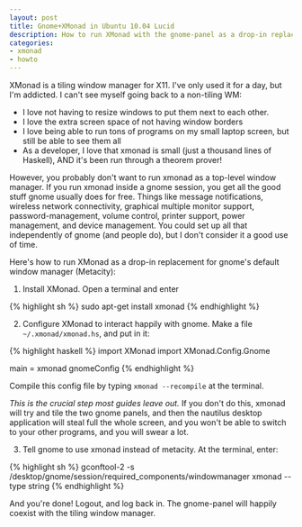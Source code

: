 ```yaml
---
layout: post
title: Gnome+XMonad in Ubuntu 10.04 Lucid
description: How to run XMonad with the gnome-panel as a drop-in replacement for Metacity on Ubuntu 10.04 Lucid
categories:
- xmonad
- howto
---
```


XMonad is a tiling window manager for X11. I've only used it for a day, but I'm
addicted. I can't see myself going back to a non-tiling WM:

- I love not having to resize windows to put them next to each other.
- I love the extra screen space of not having window borders
- I love being able to run tons of programs on my small laptop screen, but
  still be able to see them all
- As a developer, I love that xmonad is small (just a thousand lines of
  Haskell), AND it's been run through a theorem prover!

However, you probably don't want to run xmonad as a top-level window manager.
If you run xmonad inside a gnome session, you get all the good stuff gnome
usually does for free.  Things like message notifications, wireless network
connectivity, graphical multiple monitor support, password-management, volume
control, printer support, power management, and device management. You could
set up all that independently of gnome (and people do), but I don't consider it
a good use of time.

Here's how to run XMonad as a drop-in replacement for gnome's default window
manager (Metacity):

1) Install XMonad. Open a terminal and enter

{% highlight sh %}
sudo apt-get install xmonad
{% endhighlight %}

2) Configure XMonad to interact happily with gnome. Make a file
`~/.xmonad/xmonad.hs`, and put in it:

{% highlight haskell %}
import XMonad
import XMonad.Config.Gnome

main = xmonad gnomeConfig
{% endhighlight %}

Compile this config file by typing `xmonad --recompile` at the terminal.

*This is the crucial step most guides leave out.*  If you don't do this, xmonad
will try and tile the two gnome panels, and then the nautilus desktop
application will steal full the whole screen, and you won't be able to switch
to your other programs, and you will swear a lot.

3) Tell gnome to use xmonad instead of metacity. At the terminal, enter:

{% highlight sh %}
gconftool-2 -s /desktop/gnome/session/required_components/windowmanager xmonad --type string
{% endhighlight %}

And you're done! Logout, and log back in. The gnome-panel will happily coexist
with the tiling window manager.

